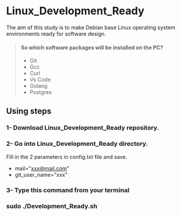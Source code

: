 # Linux_Development_Ready
The aim of this study is to make Debian base Linux operating system environments ready for software design.
> #### So which software packages will be installed on the PC?
>
> - Git
> - Gcc
> - Curl
> - Vs Code
> - Golang
> - Postgres

## Using steps
### 1- Download Linux_Development_Ready repository.
### 2- Go into  Linux_Development_Ready directory.
Fill in the 2 parameters in config.txt file and save.
* mail="xxx@mail.com"
* git_user_name="xxx"
### 3- Type this command from your terminal
###  sudo ./Development_Ready.sh





